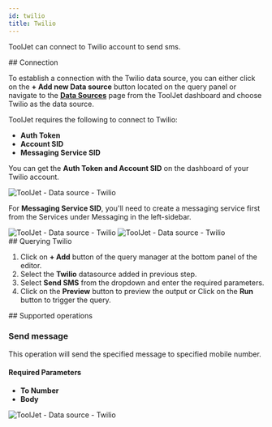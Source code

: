 ```yaml
---
id: twilio
title: Twilio
---
```


ToolJet can connect to Twilio account to send sms.

<div>
## Connection

To establish a connection with the Twilio data source, you can either click on the **+ Add new Data source** button located on the query panel or navigate to the **[Data Sources](/docs/data-sources/overview)** page from the ToolJet dashboard and choose Twilio as the data source.

ToolJet requires the following to connect to Twilio:
- **Auth Token**
- **Account SID**
- **Messaging Service SID**

You can get the **Auth Token and Account SID** on the dashboard of your Twilio account.

<img className="screenshot-full" src="/img/datasource-reference/twilio/auth.png" alt="ToolJet - Data source - Twilio" />

For **Messaging Service SID**, you'll need to create a messaging service first from the Services under Messaging in the left-sidebar.

<img className="screenshot-full" src="/img/datasource-reference/twilio/sid.png" alt="ToolJet - Data source - Twilio" />

<img className="screenshot-full" src="/img/datasource-reference/twilio/connect-v2.png" alt="ToolJet - Data source - Twilio" />

</div>

<div>
## Querying Twilio

1. Click on **+ Add** button of the query manager at the bottom panel of the editor.
2. Select the **Twilio** datasource added in previous step.
3. Select **Send SMS** from the dropdown and enter the required parameters.
4. Click on the **Preview** button to preview the output or Click on the **Run** button to trigger the query.

</div>

<div>
## Supported operations

### Send message

This operation will send the specified message to specified mobile number.

#### Required Parameters
- **To Number**
- **Body**

<img className="screenshot-full" src="/img/datasource-reference/twilio/sms-v2.png" alt="ToolJet - Data source - Twilio" />

</div>

